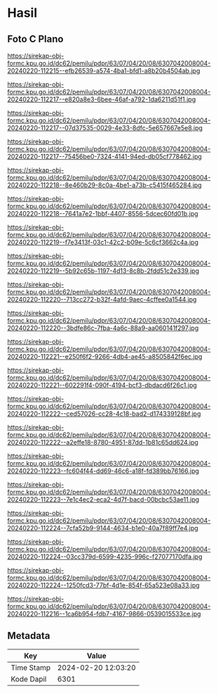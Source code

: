 # Hasil

## Foto C Plano

https://sirekap-obj-formc.kpu.go.id/dc62/pemilu/pdpr/63/07/04/20/08/6307042008004-20240220-112215--efb26539-a574-4ba1-bfd1-a8b20b4504ab.jpg

https://sirekap-obj-formc.kpu.go.id/dc62/pemilu/pdpr/63/07/04/20/08/6307042008004-20240220-112217--e820a8e3-6bee-46af-a792-1da6211d51f1.jpg

https://sirekap-obj-formc.kpu.go.id/dc62/pemilu/pdpr/63/07/04/20/08/6307042008004-20240220-112217--07d37535-0029-4e33-8dfc-5e657667e5e8.jpg

https://sirekap-obj-formc.kpu.go.id/dc62/pemilu/pdpr/63/07/04/20/08/6307042008004-20240220-112217--75456be0-7324-4141-94ed-db05cf778462.jpg

https://sirekap-obj-formc.kpu.go.id/dc62/pemilu/pdpr/63/07/04/20/08/6307042008004-20240220-112218--8e460b29-8c0a-4be1-a73b-c5415f465284.jpg

https://sirekap-obj-formc.kpu.go.id/dc62/pemilu/pdpr/63/07/04/20/08/6307042008004-20240220-112218--7641a7e2-1bbf-4407-8556-5dcec60fd01b.jpg

https://sirekap-obj-formc.kpu.go.id/dc62/pemilu/pdpr/63/07/04/20/08/6307042008004-20240220-112219--f7e3413f-03c1-42c2-b09e-5c6cf3662c4a.jpg

https://sirekap-obj-formc.kpu.go.id/dc62/pemilu/pdpr/63/07/04/20/08/6307042008004-20240220-112219--5b92c65b-1197-4d13-8c8b-2fdd51c2e339.jpg

https://sirekap-obj-formc.kpu.go.id/dc62/pemilu/pdpr/63/07/04/20/08/6307042008004-20240220-112220--713cc272-b32f-4afd-9aec-4cffee0a1544.jpg

https://sirekap-obj-formc.kpu.go.id/dc62/pemilu/pdpr/63/07/04/20/08/6307042008004-20240220-112220--3bdfe86c-7fba-4a6c-88a9-aa060141f297.jpg

https://sirekap-obj-formc.kpu.go.id/dc62/pemilu/pdpr/63/07/04/20/08/6307042008004-20240220-112221--e250f6f2-9266-4db4-ae45-a8505842f6ec.jpg

https://sirekap-obj-formc.kpu.go.id/dc62/pemilu/pdpr/63/07/04/20/08/6307042008004-20240220-112221--602291f4-090f-4194-bcf3-dbdacd6f26c1.jpg

https://sirekap-obj-formc.kpu.go.id/dc62/pemilu/pdpr/63/07/04/20/08/6307042008004-20240220-112222--ced57026-cc28-4c18-bad2-d174339128bf.jpg

https://sirekap-obj-formc.kpu.go.id/dc62/pemilu/pdpr/63/07/04/20/08/6307042008004-20240220-112222--a2effe18-8780-4951-87dd-1b81c65dd624.jpg

https://sirekap-obj-formc.kpu.go.id/dc62/pemilu/pdpr/63/07/04/20/08/6307042008004-20240220-112223--fc604f44-dd69-46c6-a18f-fd389bb76166.jpg

https://sirekap-obj-formc.kpu.go.id/dc62/pemilu/pdpr/63/07/04/20/08/6307042008004-20240220-112223--7e1c4ec2-eca2-4d7f-bacd-00bcbc53ae11.jpg

https://sirekap-obj-formc.kpu.go.id/dc62/pemilu/pdpr/63/07/04/20/08/6307042008004-20240220-112224--7cfa52b9-9144-4634-b1e0-40a7f89ff7e4.jpg

https://sirekap-obj-formc.kpu.go.id/dc62/pemilu/pdpr/63/07/04/20/08/6307042008004-20240220-112224--03cc379d-6599-4235-996c-f27077170dfa.jpg

https://sirekap-obj-formc.kpu.go.id/dc62/pemilu/pdpr/63/07/04/20/08/6307042008004-20240220-112224--1250fcd3-77bf-4d1e-854f-65a523e08a33.jpg

https://sirekap-obj-formc.kpu.go.id/dc62/pemilu/pdpr/63/07/04/20/08/6307042008004-20240220-112216--1ca6b954-fdb7-4167-9866-0539015533ce.jpg


## Metadata

| Key        | Value               |
| ---------- | ------------------- |
| Time Stamp | 2024-02-20 12:03:20 |
| Kode Dapil | 6301                |



